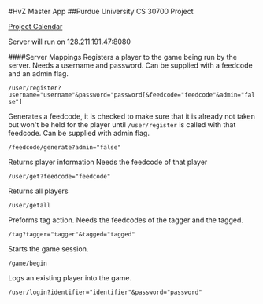 #HvZ Master App
##Purdue University CS 30700 Project

[Project Calendar](https://www.google.com/calendar/embed?src=9nbo43qa79nmsmpnseo66n64oo%40group.calendar.google.com&ctz=America/New_York)

Server will run on 128.211.191.47:8080


####Server Mappings
Registers a player to the game being run by the server.
Needs a username and password.
Can be supplied with a feedcode and an admin flag.

`/user/register?username="username"&password="password[&feedcode="feedcode"&admin="false"]`

Generates a feedcode, it is checked to make sure that it is already not taken but won't be held for the player until `/user/register` is called with that feedcode.
Can be supplied with admin flag.

`/feedcode/generate?admin="false"`

Returns player information
Needs the feedcode of that player

`/user/get?feedcode="feedcode"`

Returns all players

`/user/getall`

Preforms tag action.
Needs the feedcodes of the tagger and the tagged.

`/tag?tagger="tagger"&tagged="tagged"`

Starts the game session.

`/game/begin`

Logs an existing player into the game.

`/user/login?identifier="identifier"&password="password"`